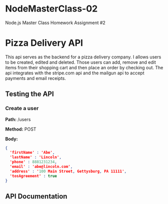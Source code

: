 # NodeMasterClass-02
Node.js Master Class Homework Assignment #2

# Pizza Delivery API #

This api serves as the backend for a pizza delivery company. I allows users to be created, edited and deleted. Those users can add, remove and edit items from their shopping cart and then place an order by checking out. The api integrates with the stripe.com api and the mailgun api to accept payments and email receipts.

## Testing the API ##

### Create a user ###

**Path:** /users

**Method:** POST

**Body:**

```json
{
  'firstName' : 'Abe',
  'lastName' : 'Lincoln',
  'phone' : 8881231234,
  'email' : 'abe@lincoln.com',
  'address' : '100 Main Street, Gettysburg, PA 11111',
  'tosAgreement' : true
}
```
## API Documentation ##
